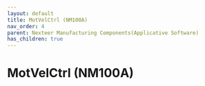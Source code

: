 ```yaml
---
layout: default
title: MotVelCtrl (NM100A)
nav_order: 4
parent: Nexteer Manufacturing Components(Applicative Software)
has_children: true
---
```

# MotVelCtrl (NM100A)
